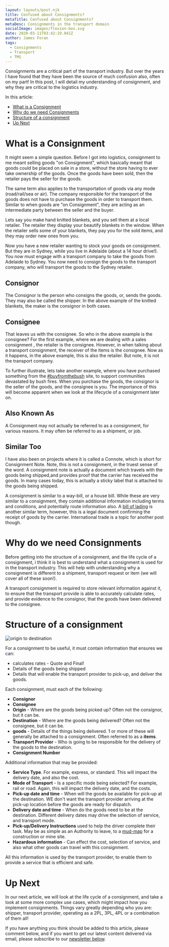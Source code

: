 ```yaml
---
layout: layouts/post.njk
title: Confused about Consignments?
metaTitle: Confused about Consignments?
metaDesc: Consignments in the transport domain
socialImage: images/flexion-box.svg
date: 2020-03-11T03:42:19.041Z
author: James Foran
tags:
  - Consignments
  - Transport
  - TMS
---
```



Consignments are a critical part of the transport industry. But over the years I have found that they have been the source of much confusion also, often on my part! In this post, I will detail my understanding of consignment, and why they are critical to the logistics industry. 

In this article:

* [What is a Consignment](#heading-what-is-a-consignment)
* [Why do we need Consignments](#heading-why-do-we-need-consignments)
* [Structure of a consignment](#heading-structure-of-a-consignment)
* [Up Next](#heading-up-next)

# What is a Consignment

It might seem a simple question. Before I got into logistics, consignment to me meant selling goods "on Consignment", which basically meant that goods could be placed on sale in a store, without the store having to ever take ownership of the goods. Once the goods have been sold, then the retailer pays the seller for the goods. 

The same term also applies to the transportation of goods via any mode (road/rail/sea or air). The company responsible for the transport of the goods does not have to purchase the goods in order to transport them. Similar to when goods are "on Consignment", they are acting as an intermediate party between the seller and the buyer.

Lets say you make hand knitted blankets, and you sell them at a local retailer. The retailer they display your beautify blankets in the window. When the retailer sells some of your blankets, they pay you for the sold items, and they may order new ones from you. 

Now you have a new retailer wanting to stock your goods on consignment. But they are in Sydney, while you live in Adelaide (about a 14 hour drive!). You now must engage with a transport company to take the goods from Adelaide to Sydney. You now need to consign the goods to the transport company, who will transport the goods to the Sydney retailer.

## Consignor

The Consignor is the person who consigns the goods, or, sends the goods. They may also be called the shipper. In the above example of the knitted blankets, the maker is the consignor in both cases. 

## Consignee

That leaves us with the consignee. So who in the above example is the consignee? For the first example, where we are dealing with a sales consignment , the retailer is the consignee. However, in when talking about a transport consignment, the receiver of the items is the consignee. Now as it happens, in the above example, this is also the retailer. But note, it is not the transport company. 

To further illustrate, lets take another example, where you have purchased something from the [\#buyfromthebush](https://www.buyfromthebush.com.au/artandcollectables) site, to support communities devastated by bush fires. When you purchase the goods, the consignor is the seller of the goods, and the consignee is you. The importance of this will become apparent when we look at the lifecycle of a consignment later on.

## Also Known As

A Consignment may not actually be referred to as a consignment, for various reasons. It may often be referred to as a shipment, or job. 

## Similar Too

I have also been on projects where it is called a Connote, which is short for Consignment Note. Note, this is not a consignment, in the truest sense of the word. A consignment note is actually a document which travels with the goods being shipped,and provides proof that the carrier has received the goods. In many cases today, this is actually a sticky label that is attached to the goods being shipped. 

A consignment is similar to a way-bill, or a house bill. While these are very similar to a consignment, they contain additional information including terms and conditions, and potentially route information also. A [bill of lading](https://en.wikipedia.org/wiki/Bill_of_lading) is another similar term, however, this is a legal document confirming the receipt of goods by the carrier. International trade is a topic for another post though.

# Why do we need Consignments

Before getting into the structure of a consignment, and the life cycle of a consignment, i think it is best to understand what a consignment is used for in the transport industry. This will help with understanding why a consignment is different to a shipment, transport request or item (we will cover all of these soon!).

A transport consignment is required to store relevant information against it, to ensure that the transport provide is able to accurately calculate rates, and provide evidence to the consignor, that the goods have been delivered to the consignee. 

# Structure of a consignment

![origin to destination](/images/origin-dest.svg)

For a consignment to be useful, it must contain information that ensures we can:

* calculates rates - Quote and Final!
* Details of the goods being shipped
* Details that will enable the transport provider to pick-up, and deliver the goods.

Each consignment, must each of the following:

* **Consignor** 
* **Consignee**
* **Origin** - Where are the goods being picked up? Often not the consignor, but it can be.
* **Destination** - Where are the goods being delivered? Often not the consignee, but it can be. 
* **goods** - Details of the things being delivered. 1 or more of these will generally be attached to a consignment. Often referred to as a **items**.
* **Transport Provider** - Who is going to be responsible for the delivery of the goods to the destination.
* **Consignment Number**  

Additional information that may be provided:

* **Service Type**. For example,  express, or standard. This will impact the delivery date, and also the cost.
* **Mode of Transport** - Is a specific mode being selected? For example, rail or road. Again, this will impact the delivery date, and the costs.
* **Pick-up date and time** - When will the goods be available for pick-up at the destination. WE don't want the transport provider arriving at the pick-up location before the goods are ready for dispatch. 
* **Delivery date and time** - When do the goods need to be at the destination. Different delivery dates may drive the selection of service, and transport mode.
* **Pick-up/Delivery Instructions** used to help the driver complete their task. May be as simple as an Authority to leave, to a [mud-map](https://en.wiktionary.org/wiki/mud_map "A rough drawing") for a construction or mine site. 
* **Hazardous information** - Can effect the cost, selection of service, and also what other goods can travel with this consignment. 

All this information is used by the transport provider, to enable them to provide a service that is efficient and safe.

# Up Next

In our next article, we will look at the life cycle of a consignment, and take a look at some more complex use cases, which might impact how you implement consignments. Things vary greatly depending who you are: shipper, transport provider, operating as a 2PL, 3PL, 4PL or a combination of them all!  

If you have anything you think should be added to this article, please comment below, and if you want to get our latest content delivered via email, please subscribe to our [newsletter below](./#subscribe).